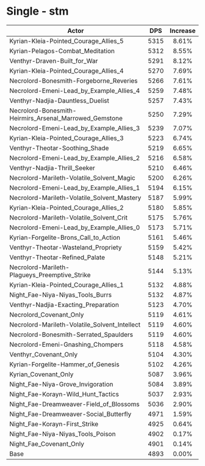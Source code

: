 # Single - stm
| Actor | DPS | Increase |
|---|:---:|:---:|
|Kyrian-Kleia-Pointed_Courage_Allies_5|5315|8.61%|
|Kyrian-Pelagos-Combat_Meditation|5312|8.55%|
|Venthyr-Draven-Built_for_War|5291|8.12%|
|Kyrian-Kleia-Pointed_Courage_Allies_4|5270|7.69%|
|Necrolord-Bonesmith-Forgeborne_Reveries|5266|7.61%|
|Necrolord-Emeni-Lead_by_Example_Allies_4|5259|7.48%|
|Venthyr-Nadjia-Dauntless_Duelist|5257|7.43%|
|Necrolord-Bonesmith-Heirmirs_Arsenal_Marrowed_Gemstone|5250|7.29%|
|Necrolord-Emeni-Lead_by_Example_Allies_3|5239|7.07%|
|Kyrian-Kleia-Pointed_Courage_Allies_3|5223|6.74%|
|Venthyr-Theotar-Soothing_Shade|5219|6.65%|
|Necrolord-Emeni-Lead_by_Example_Allies_2|5216|6.58%|
|Venthyr-Nadjia-Thrill_Seeker|5210|6.46%|
|Necrolord-Marileth-Volatile_Solvent_Magic|5200|6.26%|
|Necrolord-Emeni-Lead_by_Example_Allies_1|5194|6.15%|
|Necrolord-Marileth-Volatile_Solvent_Mastery|5187|5.99%|
|Kyrian-Kleia-Pointed_Courage_Allies_2|5180|5.85%|
|Necrolord-Marileth-Volatile_Solvent_Crit|5175|5.76%|
|Necrolord-Emeni-Lead_by_Example_Allies_0|5173|5.71%|
|Kyrian-Forgelite-Brons_Call_to_Action|5161|5.46%|
|Venthyr-Theotar-Wasteland_Propriety|5159|5.42%|
|Venthyr-Theotar-Refined_Palate|5148|5.21%|
|Necrolord-Marileth-Plagueys_Preemptive_Strike|5144|5.13%|
|Kyrian-Kleia-Pointed_Courage_Allies_1|5132|4.88%|
|Night_Fae-Niya-Niyas_Tools_Burrs|5132|4.87%|
|Venthyr-Nadjia-Exacting_Preparation|5123|4.70%|
|Necrolord_Covenant_Only|5119|4.61%|
|Necrolord-Marileth-Volatile_Solvent_Intellect|5119|4.60%|
|Necrolord-Bonesmith-Serrated_Spaulders|5119|4.60%|
|Necrolord-Emeni-Gnashing_Chompers|5118|4.58%|
|Venthyr_Covenant_Only|5104|4.30%|
|Kyrian-Forgelite-Hammer_of_Genesis|5102|4.26%|
|Kyrian_Covenant_Only|5087|3.96%|
|Night_Fae-Niya-Grove_Invigoration|5084|3.89%|
|Night_Fae-Korayn-Wild_Hunt_Tactics|5037|2.93%|
|Night_Fae-Dreamweaver-Field_of_Blossoms|5036|2.90%|
|Night_Fae-Dreamweaver-Social_Butterfly|4971|1.59%|
|Night_Fae-Korayn-First_Strike|4925|0.64%|
|Night_Fae-Niya-Niyas_Tools_Poison|4902|0.17%|
|Night_Fae_Covenant_Only|4901|0.14%|
|Base|4893|0.00%|
